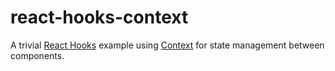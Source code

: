 # react-hooks-context

A trivial [React Hooks](https://reactjs.org/docs/hooks-intro.html) example using [Context](https://reactjs.org/docs/context.html) for state management between components.
